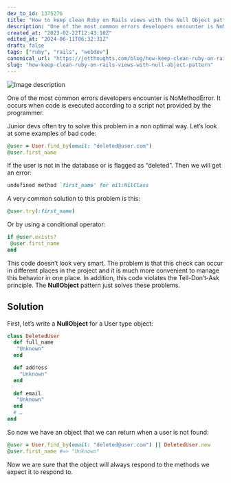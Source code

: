 ```yaml
---
dev_to_id: 1375276
title: "How to keep clean Ruby on Rails views with the Null Object pattern"
description: "One of the most common errors developers encounter is NoMethodError. It occurs when code is..."
created_at: "2023-02-22T12:43:10Z"
edited_at: "2024-06-11T06:32:31Z"
draft: false
tags: ["ruby", "rails", "webdev"]
canonical_url: "https://jetthoughts.com/blog/how-keep-clean-ruby-on-rails-views-with-null-object-pattern/"
slug: "how-keep-clean-ruby-on-rails-views-with-null-object-pattern"
---
```


![Image description](https://dev-to-uploads.s3.amazonaws.com/uploads/articles/qxvcqxyr3cymikwwh11y.png)

One of the most common errors developers encounter is NoMethodError. It occurs when code is executed according to a script not provided by the programmer.

Junior devs often try to solve this problem in a non optimal way. Let’s look at some examples of bad code:
```ruby
@user = User.find_by(email: "deleted@user.com")
@user.first_name
```
If the user is not in the database or is flagged as “deleted”.
Then we will get an error:
```ruby
undefined method `first_name' for nil:NilClass
```
A very common solution to this problem is this:
```ruby
@user.try(:first_name)
```
Or by using a conditional operator:
```ruby
if @user.exists?
 @user.first_name
end
```
This code doesn’t look very smart. The problem is that this check can occur in different places in the project and it is much more convenient to manage this behavior in one place. In addition, this code violates the Tell-Don’t-Ask principle. The **NullObject** pattern just solves these problems.

## Solution
First, let’s write a **NullObject** for a User type object:

```ruby
class DeletedUser
  def full_name
   "Unknown"
  end

  def address
    "Unknown"
  end
  
  def email
   "Unknown"
  end
  # …
end
```
So now we have an object that we can return when a user is not found:
```ruby
@user = User.find_by(email: "deleted@user.com") || DeletedUser.new
@user.first_name #=> "Unknown"
```
Now we are sure that the object will always respond to the methods we expect it to respond to.